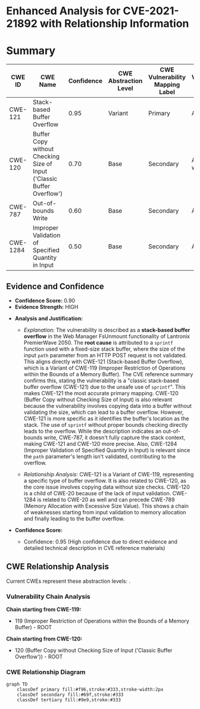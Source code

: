 # Enhanced Analysis for CVE-2021-21892 with Relationship Information

# Summary
| CWE ID | CWE Name | Confidence | CWE Abstraction Level | CWE Vulnerability Mapping Label | CWE-Vulnerability Mapping Notes |
|---|---|---|---|---|---|
| CWE-121 | Stack-based Buffer Overflow | 0.95 | Variant | Primary | Allowed |
| CWE-120 | Buffer Copy without Checking Size of Input ('Classic Buffer Overflow') | 0.70 | Base | Secondary | Allowed-with-Review |
| CWE-787 | Out-of-bounds Write | 0.60 | Base | Secondary | Allowed |
| CWE-1284 | Improper Validation of Specified Quantity in Input | 0.50 | Base | Secondary | Allowed |

## Evidence and Confidence

*   **Confidence Score:** 0.90
*   **Evidence Strength:** HIGH

- **Analysis and Justification:**
  - *Explanation:* The vulnerability is described as a **stack-based buffer overflow** in the Web Manager FsUnmount functionality of Lantronix PremierWave 2050. The **root cause** is attributed to a `sprintf` function used with a fixed-size stack buffer, where the size of the input `path` parameter from an HTTP POST request is not validated. This aligns directly with CWE-121 (Stack-based Buffer Overflow), which is a Variant of CWE-119 (Improper Restriction of Operations within the Bounds of a Memory Buffer). The CVE reference summary confirms this, stating the vulnerability is a "classic stack-based buffer overflow (CWE-121) due to the unsafe use of `sprintf`". This makes CWE-121 the most accurate primary mapping. CWE-120 (Buffer Copy without Checking Size of Input) is also relevant because the vulnerability involves copying data into a buffer without validating the size, which can lead to a buffer overflow. However, CWE-121 is more specific as it identifies the buffer's location as the stack. The use of `sprintf` without proper bounds checking directly leads to the overflow. While the description indicates an out-of-bounds write, CWE-787, it doesn't fully capture the stack context, making CWE-121 and CWE-120 more precise. Also, CWE-1284 (Improper Validation of Specified Quantity in Input) is relevant since the `path` parameter's length isn't validated, contributing to the overflow.

  - *Relationship Analysis:* CWE-121 is a Variant of CWE-119, representing a specific type of buffer overflow. It is also related to CWE-120, as the core issue involves copying data without size checks. CWE-120 is a child of CWE-20 because of the lack of input validation. CWE-1284 is related to CWE-20 as well and can precede CWE-789 (Memory Allocation with Excessive Size Value). This shows a chain of weaknesses starting from input validation to memory allocation and finally leading to the buffer overflow.

- **Confidence Score:**
  - Confidence: 0.95 (High confidence due to direct evidence and detailed technical description in CVE reference materials)


## CWE Relationship Analysis

Current CWEs represent these abstraction levels: .


### Vulnerability Chain Analysis

**Chain starting from CWE-119:**
- 119 (Improper Restriction of Operations within the Bounds of a Memory Buffer) - ROOT


**Chain starting from CWE-120:**
- 120 (Buffer Copy without Checking Size of Input ('Classic Buffer Overflow')) - ROOT



### CWE Relationship Diagram

```mermaid
graph TD
    classDef primary fill:#f96,stroke:#333,stroke-width:2px
    classDef secondary fill:#69f,stroke:#333
    classDef tertiary fill:#9e9,stroke:#333
```
